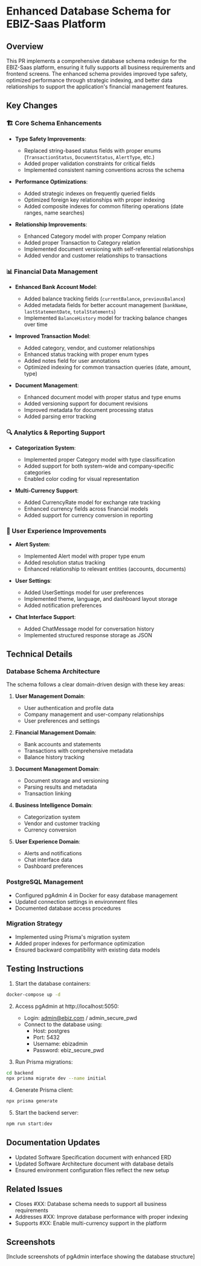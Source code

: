 # Enhanced Database Schema for EBIZ-Saas Platform

## Overview
This PR implements a comprehensive database schema redesign for the EBIZ-Saas platform, ensuring it fully supports all business requirements and frontend screens. The enhanced schema provides improved type safety, optimized performance through strategic indexing, and better data relationships to support the application's financial management features.

## Key Changes

### 🏗️ Core Schema Enhancements
- **Type Safety Improvements**:
  - Replaced string-based status fields with proper enums (`TransactionStatus`, `DocumentStatus`, `AlertType`, etc.)
  - Added proper validation constraints for critical fields
  - Implemented consistent naming conventions across the schema

- **Performance Optimizations**:
  - Added strategic indexes on frequently queried fields
  - Optimized foreign key relationships with proper indexing
  - Added composite indexes for common filtering operations (date ranges, name searches)

- **Relationship Improvements**:
  - Enhanced Category model with proper Company relation
  - Added proper Transaction to Category relation
  - Implemented document versioning with self-referential relationships
  - Added vendor and customer relationships to transactions

### 📊 Financial Data Management
- **Enhanced Bank Account Model**:
  - Added balance tracking fields (`currentBalance`, `previousBalance`)
  - Added metadata fields for better account management (`bankName`, `lastStatementDate`, `totalStatements`)
  - Implemented `BalanceHistory` model for tracking balance changes over time

- **Improved Transaction Model**:
  - Added category, vendor, and customer relationships
  - Enhanced status tracking with proper enum types
  - Added notes field for user annotations
  - Optimized indexing for common transaction queries (date, amount, type)

- **Document Management**:
  - Enhanced document model with proper status and type enums
  - Added versioning support for document revisions
  - Improved metadata for document processing status
  - Added parsing error tracking

### 🔍 Analytics & Reporting Support
- **Categorization System**:
  - Implemented proper Category model with type classification
  - Added support for both system-wide and company-specific categories
  - Enabled color coding for visual representation

- **Multi-Currency Support**:
  - Added CurrencyRate model for exchange rate tracking
  - Enhanced currency fields across financial models
  - Added support for currency conversion in reporting

### 🔔 User Experience Improvements
- **Alert System**:
  - Implemented Alert model with proper type enum
  - Added resolution status tracking
  - Enhanced relationship to relevant entities (accounts, documents)

- **User Settings**:
  - Added UserSettings model for user preferences
  - Implemented theme, language, and dashboard layout storage
  - Added notification preferences

- **Chat Interface Support**:
  - Added ChatMessage model for conversation history
  - Implemented structured response storage as JSON

## Technical Details

### Database Schema Architecture
The schema follows a clear domain-driven design with these key areas:

1. **User Management Domain**:
   - User authentication and profile data
   - Company management and user-company relationships
   - User preferences and settings

2. **Financial Management Domain**:
   - Bank accounts and statements
   - Transactions with comprehensive metadata
   - Balance history tracking

3. **Document Management Domain**:
   - Document storage and versioning
   - Parsing results and metadata
   - Transaction linking

4. **Business Intelligence Domain**:
   - Categorization system
   - Vendor and customer tracking
   - Currency conversion

5. **User Experience Domain**:
   - Alerts and notifications
   - Chat interface data
   - Dashboard preferences

### PostgreSQL Management
- Configured pgAdmin 4 in Docker for easy database management
- Updated connection settings in environment files
- Documented database access procedures

### Migration Strategy
- Implemented using Prisma's migration system
- Added proper indexes for performance optimization
- Ensured backward compatibility with existing data models

## Testing Instructions

1. Start the database containers:
```bash
docker-compose up -d
```

2. Access pgAdmin at http://localhost:5050:
   - Login: admin@ebiz.com / admin_secure_pwd
   - Connect to the database using:
     - Host: postgres
     - Port: 5432
     - Username: ebizadmin
     - Password: ebiz_secure_pwd

3. Run Prisma migrations:
```bash
cd backend
npx prisma migrate dev --name initial
```

4. Generate Prisma client:
```bash
npx prisma generate
```

5. Start the backend server:
```bash
npm run start:dev
```

## Documentation Updates
- Updated Software Specification document with enhanced ERD
- Updated Software Architecture document with database details
- Ensured environment configuration files reflect the new setup

## Related Issues
- Closes #XX: Database schema needs to support all business requirements
- Addresses #XX: Improve database performance with proper indexing
- Supports #XX: Enable multi-currency support in the platform

## Screenshots
[Include screenshots of pgAdmin interface showing the database structure] 